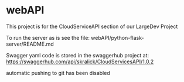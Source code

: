 # webAPI

This project is for the CloudServiceAPI section of our LargeDev Project

To run the server as is see the file: 
webAPI/python-flask-server/README.md 

Swagger yaml code is stored in the swaggerhub project at:
https://swaggerhub.com/api/skralick/CloudServicesAPI/1.0.2

automatic pushing to git has been disabled 
